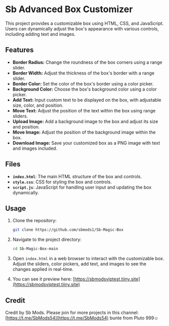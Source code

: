 # Sb Advanced Box Customizer

This project provides a customizable box using HTML, CSS, and JavaScript. Users can dynamically adjust the box's appearance with various controls, including adding text and images.

## Features

- **Border Radius:** Change the roundness of the box corners using a range slider.
- **Border Width:** Adjust the thickness of the box's border with a range slider.
- **Border Color:** Set the color of the box's border using a color picker.
- **Background Color:** Choose the box's background color using a color picker.
- **Add Text:** Input custom text to be displayed on the box, with adjustable size, color, and position.
- **Move Text:** Adjust the position of the text within the box using range sliders.
- **Upload Image:** Add a background image to the box and adjust its size and position.
- **Move Image:** Adjust the position of the background image within the box.
- **Download Image:** Save your customized box as a PNG image with text and images included.

## Files

- **`index.html`**: The main HTML structure of the box and controls.
- **`style.css`**: CSS for styling the box and controls.
- **`script.js`**: JavaScript for handling user input and updating the box dynamically.

## Usage

1. Clone the repository:
    ```bash
    git clone https://github.com/sbmods1/Sb-Magic-Box
    ```
2. Navigate to the project directory:
    ```bash
    cd Sb-Magic-Box-main
    ```
3. Open `index.html` in a web browser to interact with the customizable box. Adjust the sliders, color pickers, add text, and images to see the changes applied in real-time.

4. You can see it preview here:
   [https://sbmodsviptest.tiiny.site](https://sbmodsviptest.tiiny.site)

## Credit

Credit by Sb Mods. Please join for more projects in this channel: [https://t.me/SbMods54](https://t.me/SbMods54)
bunte from Pluto 999☺️

